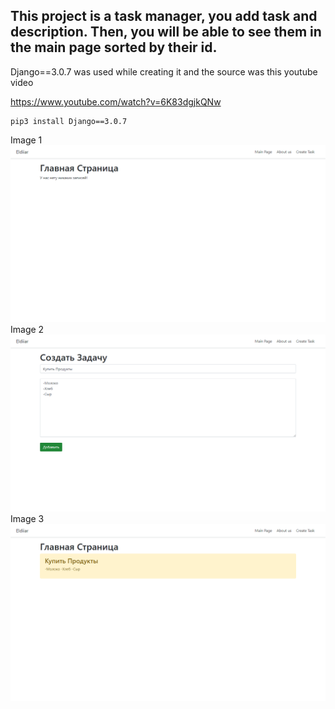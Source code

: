 ## This project is a task manager, you add task and description. Then, you will be able to see them in the main page sorted by their id.

Django==3.0.7 was used while creating it and the source was this youtube video

https://www.youtube.com/watch?v=6K83dgjkQNw

```
pip3 install Django==3.0.7
```
Image 1
![](img/1.png)
Image 2
![](img/2.png)
Image 3
![](img/3.png)
